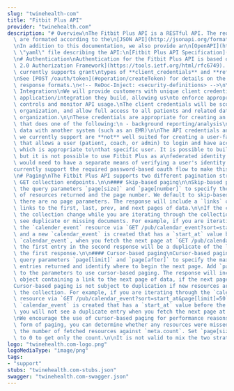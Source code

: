 ```yaml
---
slug: "twinehealth-com"
title: "Fitbit Plus API"
provider: "twinehealth.com"
description: "# Overview\nThe Fitbit Plus API is a RESTful API. The requests and responses\
  \ are formated according to the\n[JSON API](http://jsonapi.org/format/1.0/) specification.\n\
  \nIn addition to this documentation, we also provide an\n[OpenAPI](https://github.com/OAI/OpenAPI-Specification/blob/master/versions/2.0.md)\
  \ \"yaml\" file describing the API:\n[Fitbit Plus API Specification](swagger.yaml).\n\
  \n# Authentication\nAuthentication for the Fitbit Plus API is based on the\n[OAuth\
  \ 2.0 Authorization Framework](https://tools.ietf.org/html/rfc6749). Fitbit Plus\
  \ currently supports grant\ntypes of **client_credentials** and **refresh_token**.\n\
  \nSee [POST /oauth/token](#operation/createToken) for details on the request and\
  \ response formats.\n<!-- ReDoc-Inject: <security-definitions> -->\n\n## Building\
  \ Integrations\nWe will provide customers with unique client credentials for each\
  \ application/integration they build, allowing us\nto enforce appropriate access\
  \ controls and monitor API usage.\nThe client credentials will be scoped to the\
  \ organization, and allow full access to all patients and related data\nwithin that\
  \ organization.\n\nThese credentials are appropriate for creating an integration\
  \ that does one of the following:\n - background reporting/analysis\n - synchronizing\
  \ data with another system (such as an EMR)\n\nThe API credentials and oauth flows\
  \ we currently support are **not** well suited for creating a user-facing\napplication\
  \ that allows a user (patient, coach, or admin) to login and have access to data\
  \ which is appropriate to\nthat specific user. It is possible to build such an application,\
  \ but it is not possible to use Fitbit Plus as a\nfederated identity provider. You\
  \ would need to have a separate means of verifying a user's identity. We do not\n\
  currently support the required password-based oauth flow to make this possible.\n\
  \n# Paging\nThe Fitbit Plus API supports two different pagination strategies for\
  \ GET collection endpoints.\n\n#### Skip-based paging\n\nSkip-based paging uses\
  \ the query parameters `page[size]` and `page[number]` to specify the max number\
  \ of resources returned and the page number. We default to skip-based paging if\
  \ there are no page parameters. The response will include a `links` object containing\
  \ links to the first, last, prev, and next pages of data.\n\nIf the contents of\
  \ the collection change while you are iterating through the collection, you will\
  \ see duplicate or missing documents. For example, if you are iterating through\
  \ the `calender_event` resource via `GET /pub/calendar_event?sort=start_at&page[size]=50&page[number]=1`,\
  \ and a new `calendar_event` is created that has a `start_at` value before the first\
  \ `calendar_event`, when you fetch the next page at `GET /pub/calendar_event?sort=start_at&page[size]=50&page[number]=2`,\
  \ the first entry in the second response will be a duplicate of the last entry in\
  \ the first response.\n\n#### Cursor-based paging\nCursor-based paging uses the\
  \ query parameters `page[limit]` and `page[after]` to specify the max number of\
  \ entries returned and identify where to begin the next page. Add `page[limit]`\
  \ to the parameters to use cursor-based paging. The response will include a `links`\
  \ object containing a link to the next page of data, if the next page exists.\n\n\
  Cursor-based paging is not subject to duplication if new resources are added to\
  \ the collection. For example, if you are iterating through the `calender_event`\
  \ resource via `GET /pub/calendar_event?sort=start_at&page[limit]=50`, and a new\
  \ `calendar_event` is created that has a `start_at` value before the first `calendar_event`,\
  \ you will not see a duplicate entry when you fetch the next page at `GET /pub/calendar_event?sort=start_at&page[limit]=50&page[after]=<cursor>`.\n\
  \nWe encourage the use of cursor-based paging for performance reasons.\n\nIn either\
  \ form of paging, you can determine whether any resources were missed by comparing\
  \ the number of fetched resources against `meta.count`. Set `page[size]` or `page[limit]`\
  \ to 0 to get only the count.\n\nIt is not valid to mix the two strategies.\n"
logo: "twinehealth.com-logo.png"
logoMediaType: "image/png"
tags:
- "support"
stubs: "twinehealth.com-stubs.json"
swagger: "twinehealth.com-swagger.json"
---
```

